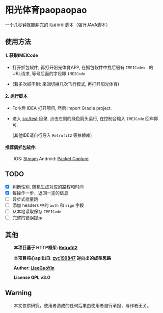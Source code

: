 # 阳光体育paopaopao

一个几秒钟就能躺完的 `阳关体育` 脚本（强行JAVA脚本）

## 使用方法    

#### 1. 获取IMEICode
  - 打开抓包软件, 再打开阳光体育APP, 在抓包软件中找后缀有 `IMEICode= ` 的URL请求, 等号后面的字段即 `IMEICode`
   
  - (若多次抓不到: 来回切换几次飞行模式, 再打开阳光体育)
    
#### 2. 运行脚本
  - Fork后 IDEA 打开项目, 然后 import Gradle project.

  - 进入 [src/test](src/test/java/com/liaoguoyin/aipao/RunnerTest.java) 目录, 点击左侧的绿色箭头运行, 在控制台输入 `IMEICode` 回车即可.

     (其他IDE请自行导入 `Retrofit2` 等依赖库)
  
#### 推荐俩抓包软件:
     IOS: [Stream](https://itunes.apple.com/cn/app/stream/id1312141691?mt=8&ct=appshare-cn) Android: [Packet Capture](https://play.google.com/store/apps/details?id=app.greyshirts.sslcapture)

## TODO
   - [x] 判断性别, 随机生成对应的路程和时间
   - [x] 每操作一步，返回一定的信息
   - [ ] 异步式批量跑
   - [ ] 添加 headers 中的 `auth` 和 `sign` 字段
   - [ ] 从本地读取保存 `IMEICode` 
   - [ ] 完整的错误提示
 
## 其他
     **本项目基于 HTTP框架: [Retrofit2](https://square.github.io/retrofit/)**  
     
     **本项目核心api出自: [zyc199847](https://github.com/zyc199847/Sunny-Running) 逆向出的成型思路**
   
     **Author: [LiaoGuoYin](https://github.com/Biubang)**
     
     **License GPL v3.0**

## Warning
     本文仅供研究，使用者造成的任何后果由使用者自行承担，与作者无关。